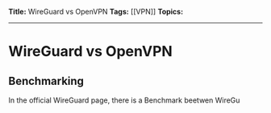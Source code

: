 **Title:** WireGuard vs OpenVPN
**Tags:** [[VPN]]
**Topics:** 

---

# WireGuard vs OpenVPN
## Benchmarking
In the official WireGuard page, there is a Benchmark beetwen WireGu